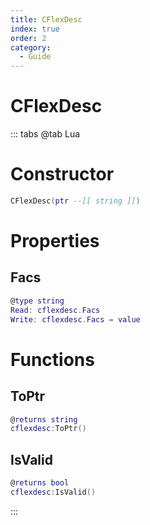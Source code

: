 ```yaml
---
title: CFlexDesc
index: true
order: 2
category:
  - Guide
---
```


# CFlexDesc

::: tabs
@tab Lua
# Constructor
```lua
CFlexDesc(ptr --[[ string ]])
```
# Properties
## Facs 
```lua
@type string
Read: cflexdesc.Facs
Write: cflexdesc.Facs = value
```
# Functions
## ToPtr
```lua
@returns string
cflexdesc:ToPtr()
```
## IsValid
```lua
@returns bool
cflexdesc:IsValid()
```

:::